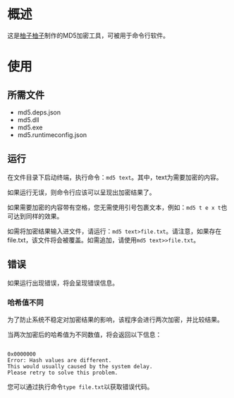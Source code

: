 # 概述
这是[柚子柚子](https://space.bilibili.com/1377882998)制作的MD5加密工具，可被用于命令行软件。
# 使用
## 所需文件
- md5.deps.json
- md5.dll
- md5.exe
- md5.runtimeconfig.json
## 运行
在文件目录下启动终端，执行命令：`md5 text`。其中，text为需要加密的内容。

如果运行无误，则命令行应该可以呈现出加密结果了。

如果需要加密的内容带有空格，您无需使用引号包裹文本，例如：`md5 t e x t`也可达到同样的效果。

如需将加密结果输入进文件，请运行：`md5 text>file.txt`。请注意，如果存在file.txt，该文件将会被覆盖。如需追加，请使用`md5 text>>file.txt`。
## 错误
如果运行出现错误，将会呈现错误信息。
### 哈希值不同
为了防止系统不稳定对加密结果的影响，该程序会进行两次加密，并比较结果。

当两次加密后的哈希值为不同数值，将会返回以下信息：

<code>
0x0000000
Error: Hash values are different.
This would usually caused by the system delay.
Please retry to solve this problem.
</code>

您可以通过执行命令`type file.txt`以获取错误代码。